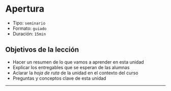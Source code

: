 # Apertura

* Tipo: `seminario`
* Formato: `guiado`
* Duración: `15min`

## Objetivos de la lección

* Hacer un resumen de lo que vamos a aprender en esta unidad
* Explicar los entregables que se esperan de las alumnas
* Aclarar la _hoja de ruta_ de la unidad en el contexto del curso
* Preguntas y conceptos clave de esta unidad

***
